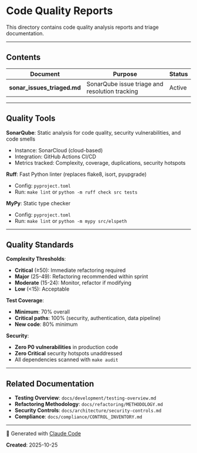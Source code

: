 # Code Quality Reports

This directory contains code quality analysis reports and triage documentation.

---

## Contents

| Document | Purpose | Status |
|----------|---------|--------|
| **sonar_issues_triaged.md** | SonarQube issue triage and resolution tracking | Active |

---

## Quality Tools

**SonarQube**: Static analysis for code quality, security vulnerabilities, and code smells
- Instance: SonarCloud (cloud-based)
- Integration: GitHub Actions CI/CD
- Metrics tracked: Complexity, coverage, duplications, security hotspots

**Ruff**: Fast Python linter (replaces flake8, isort, pyupgrade)
- Config: `pyproject.toml`
- Run: `make lint` or `python -m ruff check src tests`

**MyPy**: Static type checker
- Config: `pyproject.toml`
- Run: `make lint` or `python -m mypy src/elspeth`

---

## Quality Standards

**Complexity Thresholds**:
- **Critical** (≥50): Immediate refactoring required
- **Major** (25-49): Refactoring recommended within sprint
- **Moderate** (15-24): Monitor, refactor if modifying
- **Low** (<15): Acceptable

**Test Coverage**:
- **Minimum**: 70% overall
- **Critical paths**: 100% (security, authentication, data pipeline)
- **New code**: 80% minimum

**Security**:
- **Zero P0 vulnerabilities** in production code
- **Zero Critical** security hotspots unaddressed
- All dependencies scanned with `make audit`

---

## Related Documentation

- **Testing Overview**: `docs/development/testing-overview.md`
- **Refactoring Methodology**: `docs/refactoring/METHODOLOGY.md`
- **Security Controls**: `docs/architecture/security-controls.md`
- **Compliance**: `docs/compliance/CONTROL_INVENTORY.md`

---

🤖 Generated with [Claude Code](https://claude.com/claude-code)

**Created**: 2025-10-25
